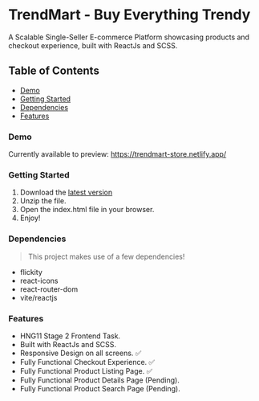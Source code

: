 # TrendMart - Buy Everything Trendy
A Scalable Single-Seller E-commerce Platform showcasing products and checkout experience, built with ReactJs and SCSS.



## Table of Contents
- [Demo](#demo)
- [Getting Started](#getting-started)
- [Dependencies](#dependencies)
- [Features](#features)


### Demo
Currently available to preview: https://trendmart-store.netlify.app/
 

### Getting Started
1. Download the [latest version](https://github.com/deraolisah/trendmart.git)
2. Unzip the file.
3. Open the index.html file in your browser.
4. Enjoy!


### Dependencies
> This project makes use of a few dependencies!
- flickity
- react-icons
- react-router-dom
- vite/reactjs


### Features
* HNG11 Stage 2 Frontend Task.
* Built with ReactJs and SCSS.
* Responsive Design on all screens. ✅
* Fully Functional Checkout Experience. ✅
* Fully Functional Product Listing Page. ✅
* Fully Functional Product Details Page (Pending).
* Fully Functional Product Search Page (Pending).